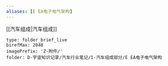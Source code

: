 ```yaml
---
aliases: [E EA电子电气架构]
---
```

[[汽车组成|汽车组成]]

```ccard
type: folder_brief_live
birefMax: 2048
imagePrefix: 'Z-附件/'
folder: D-宇宙知识记录/汽车行业笔记/1-汽车组成部分/E EA电子电气架构
```